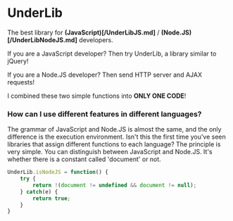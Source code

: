 # UnderLib
The best library for **(JavaScript)[/UnderLibJS.md]** / **(Node.JS)[/UnderLibNodeJS.md]** developers.

If you are a JavaScript developer? Then try UnderLib, a library similar to jQuery!

If you are a Node.JS developer? Then send HTTP server and AJAX requests!

I combined these two simple functions into **ONLY ONE CODE**!

### How can I use different features in different languages?
The grammar of JavaScript and Node.JS is almost the same, and the only difference is the execution environment.
Isn't this the first time you've seen libraries that assign different functions to each language? The principle is very simple.
You can distinguish between JavaScript and Node.JS.
It's whether there is a constant called 'document' or not.

```javascript
UnderLib.isNodeJS = function() {
    try {
        return !(document != undefined && document != null);
    } catch(e) {
        return true;
    }
}
```
